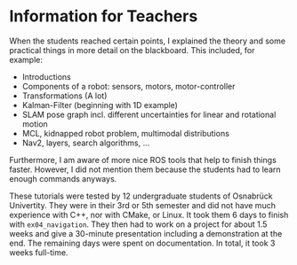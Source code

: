 # Information for Teachers

When the students reached certain points, I explained the theory and some practical things in more detail on the blackboard. This included, for example:

- Introductions
- Components of a robot: sensors, motors, motor-controller
- Transformations (A lot)
- Kalman-Filter (beginning with 1D example)
- SLAM pose graph incl. different uncertainties for linear and rotational motion
- MCL, kidnapped robot problem, multimodal distributions
- Nav2, layers, search algorithms, ...

Furthermore, I am aware of more nice ROS tools that help to finish things faster. However, I did not mention them because the students had to learn enough commands anyways.

These tutorials were tested by 12 undergraduate students of Osnabrück Univertity. They were in their 3rd or 5th semester and did not have much experience with C++, nor with CMake, or Linux. It took them 6 days to finish with `ex04_navigation`. They then had to work on a project for about 1.5 weeks and give a 30-minute presentation including a demonstration at the end. The remaining days were spent on documentation. In total, it took 3 weeks full-time.
